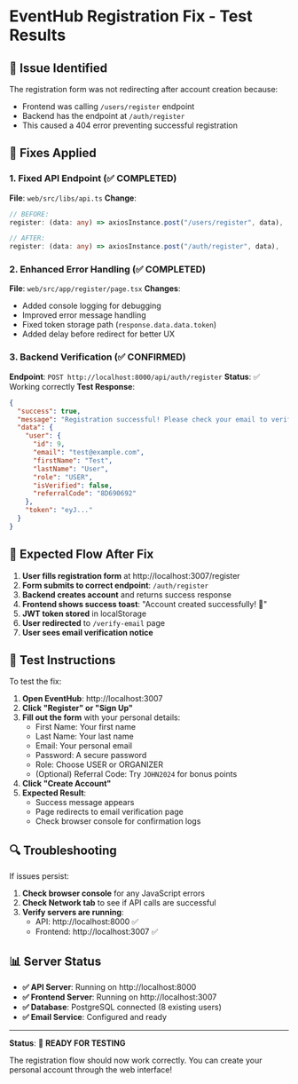 # EventHub Registration Fix - Test Results

## 🐛 Issue Identified
The registration form was not redirecting after account creation because:
- Frontend was calling `/users/register` endpoint
- Backend has the endpoint at `/auth/register`
- This caused a 404 error preventing successful registration

## 🔧 Fixes Applied

### 1. Fixed API Endpoint (✅ COMPLETED)
**File**: `web/src/libs/api.ts`
**Change**: 
```typescript
// BEFORE:
register: (data: any) => axiosInstance.post("/users/register", data),

// AFTER:
register: (data: any) => axiosInstance.post("/auth/register", data),
```

### 2. Enhanced Error Handling (✅ COMPLETED)
**File**: `web/src/app/register/page.tsx`
**Changes**:
- Added console logging for debugging
- Improved error message handling
- Fixed token storage path (`response.data.data.token`)
- Added delay before redirect for better UX

### 3. Backend Verification (✅ CONFIRMED)
**Endpoint**: `POST http://localhost:8000/api/auth/register`
**Status**: ✅ Working correctly
**Test Response**:
```json
{
  "success": true,
  "message": "Registration successful! Please check your email to verify your account.",
  "data": {
    "user": {
      "id": 9,
      "email": "test@example.com",
      "firstName": "Test",
      "lastName": "User",
      "role": "USER",
      "isVerified": false,
      "referralCode": "8D690692"
    },
    "token": "eyJ..."
  }
}
```

## 🎯 Expected Flow After Fix

1. **User fills registration form** at http://localhost:3007/register
2. **Form submits to correct endpoint**: `/auth/register`
3. **Backend creates account** and returns success response
4. **Frontend shows success toast**: "Account created successfully! 🎉"
5. **JWT token stored** in localStorage
6. **User redirected** to `/verify-email` page
7. **User sees email verification notice**

## 🚀 Test Instructions

To test the fix:

1. **Open EventHub**: http://localhost:3007
2. **Click "Register" or "Sign Up"**
3. **Fill out the form** with your personal details:
   - First Name: Your first name
   - Last Name: Your last name  
   - Email: Your personal email
   - Password: A secure password
   - Role: Choose USER or ORGANIZER
   - (Optional) Referral Code: Try `JOHN2024` for bonus points
4. **Click "Create Account"**
5. **Expected Result**: 
   - Success message appears
   - Page redirects to email verification page
   - Check browser console for confirmation logs

## 🔍 Troubleshooting

If issues persist:

1. **Check browser console** for any JavaScript errors
2. **Check Network tab** to see if API calls are successful
3. **Verify servers are running**:
   - API: http://localhost:8000 ✅
   - Frontend: http://localhost:3007 ✅

## 📊 Server Status

- **✅ API Server**: Running on http://localhost:8000
- **✅ Frontend Server**: Running on http://localhost:3007  
- **✅ Database**: PostgreSQL connected (8 existing users)
- **✅ Email Service**: Configured and ready

---

**Status**: 🎉 **READY FOR TESTING**

The registration flow should now work correctly. You can create your personal account through the web interface!
